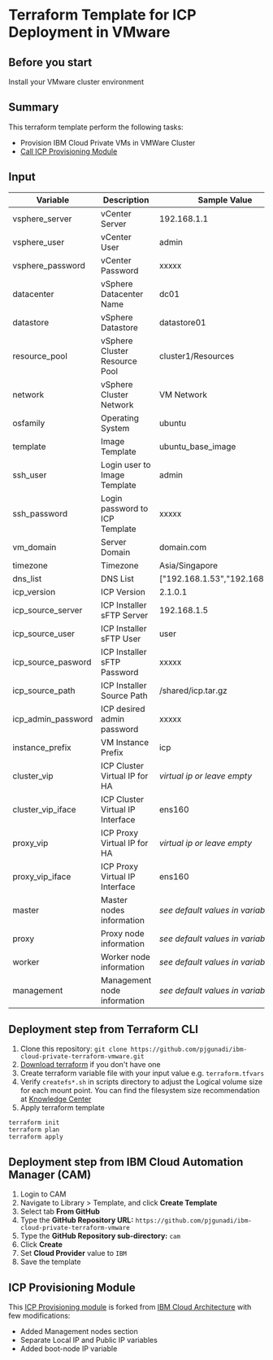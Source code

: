 # Terraform Template for ICP Deployment in VMware

## Before you start
Install your VMware cluster environment

## Summary
This terraform template perform the following tasks:
- Provision IBM Cloud Private VMs in VMWare Cluster
- [Call ICP Provisioning Module](https://github.com/pjgunadi/terraform-module-icp-deploy)

## Input
| Variable      | Description    | Sample Value |
| ------------- | -------------- | ------------ |
| vsphere_server| vCenter Server | 192.168.1.1  |
| vsphere_user  | vCenter User   | admin |
| vsphere_password | vCenter Password | xxxxx |
| datacenter | vSphere Datacenter Name | dc01 |
| datastore | vSphere Datastore | datastore01 |
| resource_pool | vSphere Cluster Resource Pool | cluster1/Resources |
| network | vSphere Cluster Network | VM Network |
| osfamily | Operating System | ubuntu |
| template | Image Template | ubuntu_base_image |
| ssh_user | Login user to Image Template | admin |
| ssh_password | Login password to ICP Template | xxxxx |
| vm_domain | Server Domain | domain.com |
| timezone | Timezone | Asia/Singapore |
| dns_list | DNS List | ["192.168.1.53","192.168.1.54"] |
| icp_version | ICP Version | 2.1.0.1 |
| icp_source_server | ICP Installer sFTP Server | 192.168.1.5 |
| icp_source_user | ICP Installer sFTP User | user |
| icp_source_pasword | ICP Installer sFTP Password | xxxxx |
| icp_source_path | ICP Installer Source Path | /shared/icp.tar.gz |
| icp_admin_password | ICP desired admin password | xxxxx |
| instance_prefix | VM Instance Prefix | icp |
| cluster_vip | ICP Cluster Virtual IP for HA | *virtual ip or leave empty* |
| cluster_vip_iface | ICP Cluster Virtual IP Interface | ens160 |
| proxy_vip | ICP Proxy Virtual IP for HA | *virtual ip or leave empty* |
| proxy_vip_iface | ICP Proxy Virtual IP Interface | ens160 |
| master | Master nodes information | *see default values in variables.tf* |
| proxy | Proxy node information | *see default values in variables.tf* |
| worker | Worker node information | *see default values in variables.tf* |
| management | Management node information | *see default values in variables.tf* |

## Deployment step from Terraform CLI
1. Clone this repository: `git clone https://github.com/pjgunadi/ibm-cloud-private-terraform-vmware.git`
2. [Download terraform](https://www.terraform.io/) if you don't have one
3. Create terraform variable file with your input value e.g. `terraform.tfvars`
4. Verify `createfs*.sh` in scripts directory to adjust the Logical volume size for each mount point.
You can find the filesystem size recommendation at [Knowledge Center](https://www.ibm.com/support/knowledgecenter/en/SSBS6K_2.1.0/supported_system_config/hardware_reqs.html) 
5. Apply terraform template
```
terraform init
terraform plan
terraform apply
```

## Deployment step from IBM Cloud Automation Manager (CAM)
1. Login to CAM
2. Navigate to Library > Template, and click **Create Template**
3. Select tab **From GitHub**
4. Type the **GitHub Repository URL:** `https://github.com/pjgunadi/ibm-cloud-private-terraform-vmware`
5. Type the **GitHub Repository sub-directory:** `cam`
6. Click **Create**
7. Set **Cloud Provider** value to `IBM`
8. Save the template

## ICP Provisioning Module
This [ICP Provisioning module](https://github.com/pjgunadi/terraform-module-icp-deploy) is forked from [IBM Cloud Architecture](https://github.com/ibm-cloud-architecture/terraform-module-icp-deploy)
with few modifications:
- Added Management nodes section
- Separate Local IP and Public IP variables
- Added boot-node IP variable

